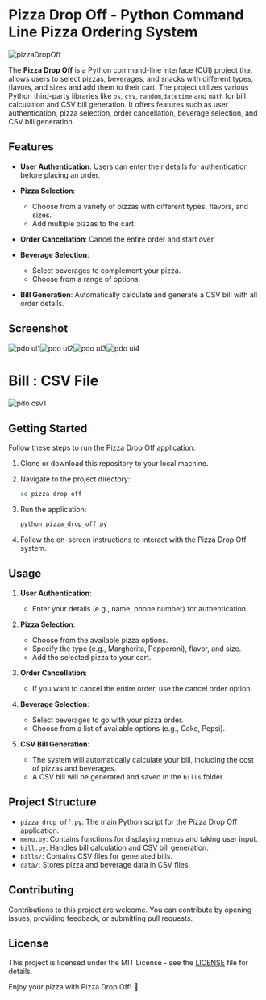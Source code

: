 # Pizza Drop Off - Python Command Line Pizza Ordering System

![pizzaDropOff](https://github.com/mohit-thakur09/pizzaDropOff/assets/82665617/1b0edb64-695f-4a35-a7d2-f9e3d0fe61c9)



The **Pizza Drop Off** is a Python command-line interface (CUI) project that allows users to select pizzas, beverages, and snacks with different types, flavors, and sizes and add them to their cart. The project utilizes various Python third-party libraries like `os`, `csv`, `random`,`datetime` and `math` for bill calculation and CSV bill generation. It offers features such as user authentication, pizza selection, order cancellation, beverage selection, and CSV bill generation.

## Features

- **User Authentication**: Users can enter their details for authentication before placing an order.

- **Pizza Selection**:
  - Choose from a variety of pizzas with different types, flavors, and sizes.
  - Add multiple pizzas to the cart.

- **Order Cancellation**: Cancel the entire order and start over.

- **Beverage Selection**:
  - Select beverages to complement your pizza.
  - Choose from a range of options.

- **Bill Generation**: Automatically calculate and generate a CSV bill with all order details.

## Screenshot

![pdo ui1](https://github.com/mohit-thakur09/pizzaDropOff/assets/82665617/30f74355-a51d-4eb3-843e-8873d645291e)![pdo ui2](https://github.com/mohit-thakur09/pizzaDropOff/assets/82665617/2b7780b1-b427-4e1c-997d-880c247ad33b)![pdo ui3](https://github.com/mohit-thakur09/pizzaDropOff/assets/82665617/9ff77077-0642-4993-be5f-3041cb8ef82d)![pdo ui4](https://github.com/mohit-thakur09/pizzaDropOff/assets/82665617/1e04e3b9-3e14-4150-8d4a-3c268cfd278e)

# Bill : CSV File

![pdo csv1](https://github.com/mohit-thakur09/pizzaDropOff/assets/82665617/d040c5d1-6390-4d32-812c-4b11b555c5eb)


## Getting Started

Follow these steps to run the Pizza Drop Off application:

1. Clone or download this repository to your local machine.

2. Navigate to the project directory:

   ```bash
   cd pizza-drop-off
   ```

3. Run the application:

   ```bash
   python pizza_drop_off.py
   ```

4. Follow the on-screen instructions to interact with the Pizza Drop Off system.

## Usage

1. **User Authentication**:
   - Enter your details (e.g., name, phone number) for authentication.

2. **Pizza Selection**:
   - Choose from the available pizza options.
   - Specify the type (e.g., Margherita, Pepperoni), flavor, and size.
   - Add the selected pizza to your cart.

3. **Order Cancellation**:
   - If you want to cancel the entire order, use the cancel order option.

4. **Beverage Selection**:
   - Select beverages to go with your pizza order.
   - Choose from a list of available options (e.g., Coke, Pepsi).

5. **CSV Bill Generation**:
   - The system will automatically calculate your bill, including the cost of pizzas and beverages.
   - A CSV bill will be generated and saved in the `bills` folder.

## Project Structure

- `pizza_drop_off.py`: The main Python script for the Pizza Drop Off application.
- `menu.py`: Contains functions for displaying menus and taking user input.
- `bill.py`: Handles bill calculation and CSV bill generation.
- `bills/`: Contains CSV files for generated bills.
- `data/`: Stores pizza and beverage data in CSV files.

## Contributing

Contributions to this project are welcome. You can contribute by opening issues, providing feedback, or submitting pull requests.

## License

This project is licensed under the MIT License - see the [LICENSE](LICENSE) file for details.

Enjoy your pizza with Pizza Drop Off! 🍕

